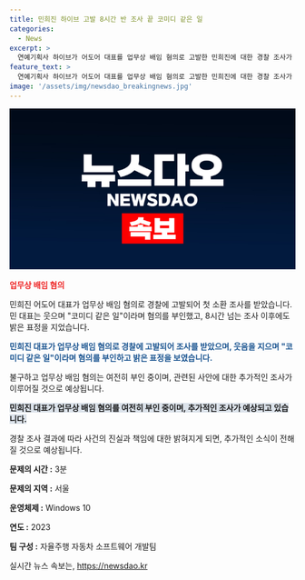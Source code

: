 ```yaml
---
title: 민희진 하이브 고발 8시간 반 조사 끝 코미디 같은 일
categories:
  - News
excerpt: >
  연예기획사 하이브가 어도어 대표를 업무상 배임 혐의로 고발한 민희진에 대한 경찰 조사가 진행되었다. 민 대표는 웃으며 코미디 같은 일이라며 혐의를 부인하고, 기자들에게 사실대로 말하겠다고 밝혔다. 하이브는 민 대표가 회사 경영권 탈취를 시도하고 업무상 배임을 저질렀다고 주장하며 경찰에 고발한 바 있다. 민 대표는 조사를 마친 후에도 밝은 모습으로 사실대로 얘기해서 속이 너무 후련하고라며 계속하여 혐의를 부인했다.
feature_text: >
  연예기획사 하이브가 어도어 대표를 업무상 배임 혐의로 고발한 민희진에 대한 경찰 조사가 진행되었다. 민 대표는 웃으며 코미디 같은 일이라며 혐의를 부인하고, 기자들에게 사실대로 말하겠다고 밝혔다. 하이브는 민 대표가 회사 경영권 탈취를 시도하고 업무상 배임을 저질렀다고 주장하며 경찰에 고발한 바 있다. 민 대표는 조사를 마친 후에도 밝은 모습으로 사실대로 얘기해서 속이 너무 후련하고라며 계속하여 혐의를 부인했다.
image: '/assets/img/newsdao_breakingnews.jpg'
---
```


<p><img src="/assets/img/newsdao_breakingnews.jpg" alt="pcversion 속보" /></p>

<p><b><span style="color: #ee2323;">업무상 배임 혐의</span></b></p>

<p>민희진 어도어 대표가 업무상 배임 혐의로 경찰에 고발되어 첫 소환 조사를 받았습니다. 민 대표는 웃으며 "코미디 같은 일"이라며 혐의를 부인했고, 8시간 넘는 조사 이후에도 밝은 표정을 지었습니다. </p>

<p><b><span style="color: #1a5490;">민희진 대표가 업무상 배임 혐의로 경찰에 고발되어 조사를 받았으며, 웃음을 지으며 "코미디 같은 일"이라며 혐의를 부인하고 밝은 표정을 보였습니다.</span></b></p>

<p>불구하고 업무상 배임 혐의는 여전히 부인 중이며, 관련된 사안에 대한 추가적인 조사가 이루어질 것으로 예상됩니다. </p>

<p><b><span style="background-color: #21538527;">민희진 대표가 업무상 배임 혐의를 여전히 부인 중이며, 추가적인 조사가 예상되고 있습니다.</span></b> </p>

<p>경찰 조사 결과에 따라 사건의 진실과 책임에 대한 밝혀지게 되면, 추가적인 소식이 전해질 것으로 예상됩니다. </p>

<p><strong>문제의 시간 :</strong> 3분</p>

<p><strong>문제의 지역 :</strong> 서울</p>

<p><strong>운영체제 :</strong> Windows 10</p>

<p><strong>연도 :</strong> 2023</p>

<p><strong>팀 구성 :</strong> 자율주행 자동차 소프트웨어 개발팀</p>
실시간 뉴스 속보는, <a href="https://newsdao.kr" rel="dofollow">https://newsdao.kr</a>


